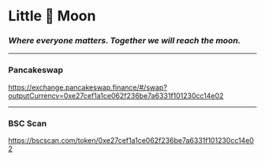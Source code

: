 # Little 🐼 Moon 
### ___Where everyone matters. Together we will reach the moon.___


---

### Pancakeswap 
https://exchange.pancakeswap.finance/#/swap?outputCurrency=0xe27cef1a1ce062f236be7a6331f101230cc14e02

---

### BSC Scan
https://bscscan.com/token/0xe27cef1a1ce062f236be7a6331f101230cc14e02
